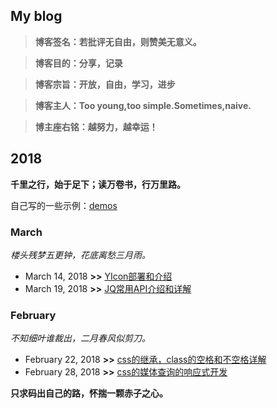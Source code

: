 ## My blog

> **博客签名：若批评无自由，则赞美无意义。**

> **博客目的：分享，记录**

> **博客宗旨：开放，自由，学习，进步**

> **博客主人：Too young,too simple.Sometimes,naive.**
               
> **博主座右铭：越努力，越幸运！**

## 2018
**千里之行，始于足下；读万卷书，行万里路。**

自己写的一些示例：[demos](https://github.com/frameZhang/demos)

### March
*楼头残梦五更钟，花底离愁三月雨。*

* March 14, 2018 **>>** [YIcon部署和介绍](https://github.com/frameZhang/blog/issues/4)
* March 19, 2018 **>>** [JQ常用API介绍和详解](https://github.com/frameZhang/blog/issues/5)

### February
*不知细叶谁裁出，二月春风似剪刀。*
* February 22, 2018 **>>** [css的继承，class的空格和不空格详解](https://github.com/frameZhang/blog/issues/2)
* February 28, 2018 **>>** [css的媒体查询的响应式开发](https://github.com/frameZhang/blog/issues/3)

**只求码出自己的路，怀揣一颗赤子之心。**
